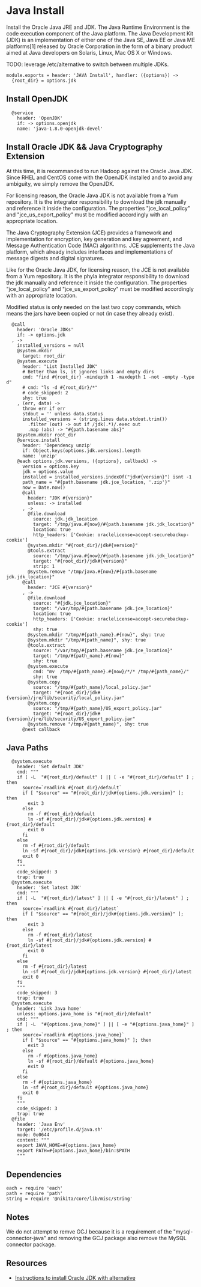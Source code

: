 
# Java Install

Install the Oracle Java JRE and JDK. The Java Runtime Environment is the code
execution component of the Java platform. The Java Development Kit (JDK) is
an implementation of either one of the Java SE, Java EE or Java ME platforms[1]
released by Oracle Corporation in the form of a binary product aimed at Java
developers on Solaris, Linux, Mac OS X or Windows.

TODO: leverage /etc/alternative to switch between multiple JDKs.

    module.exports = header: 'JAVA Install', handler: ({options}) ->
      {root_dir} = options.jdk
      
## Install OpenJDK

      @service
        header: 'OpenJDK'
        if: -> options.openjdk
        name: 'java-1.8.0-openjdk-devel'

## Install Oracle JDK && Java Cryptography Extension

At this time, it is recommanded to run Hadoop against the Oracle Java JDK. Since RHEL and CentOS
come with the OpenJDK installed and to avoid any ambiguity, we simply remove the OpenJDK.

For licensing reason, the Oracle Java JDK is not available from a Yum repository. It is the
integrator responsibility to download the jdk manually and reference it
inside the configuration. The properties "jce\_local\_policy" and
"jce\_us\_export_policy" must be modified accordingly with an appropriate location.

The Java Cryptography Extension (JCE) provides a framework and implementation for encryption,
key generation and key agreement, and Message Authentication Code (MAC) algorithms. JCE
supplements the Java platform, which already includes interfaces and implementations of
message digests and digital signatures.

Like for the Oracle Java JDK, for licensing reason, the JCE is not available from a Yum
repository. It is the phyla integrator responsibility to download the jdk manually and
reference it inside the configuration. The properties "jce\_local\_policy" and
"jce\_us\_export_policy" must be modified accordingly with an appropriate location.

Modified status is only needed on the last two copy commands, which means the jars
have been copied or not (in case they already exist).

      @call
        header: 'Oracle JDKs'
        if: -> options.jdk
      , ->
        installed_versions = null
        @system.mkdir
          target: root_dir
        @system.execute
          header: "List Installed JDK"
          # Better than ls, it ignores links and empty dirs
          cmd: "find #{root_dir} -mindepth 1 -maxdepth 1 -not -empty -type d"
          # cmd: "ls -d #{root_dir}/*"
          # code_skipped: 2
          shy: true
        , (err, data) ->
          throw err if err
          stdout = '' unless data.status
          installed_versions = (string.lines data.stdout.trim())
            .filter (out) -> out if /jdk(.*)/.exec out
            .map (abs) -> "#{path.basename abs}"
        @system.mkdir root_dir
        @service.install
          header: 'Dependency unzip'
          if: Object.keys(options.jdk.versions).length
          name: 'unzip'
        @each options.jdk.versions, ({options}, callback) ->
          version = options.key
          jdk = options.value
          installed = installed_versions.indexOf("jdk#{version}") isnt -1
          path_name = "#{path.basename jdk.jce_location, '.zip'}"
          now = Date.now()
          @call
            header: "JDK #{version}"
            unless: -> installed
          , ->
            @file.download
              source: jdk.jdk_location
              target: "/tmp/java.#{now}/#{path.basename jdk.jdk_location}"
              location: true
              http_headers: ['Cookie: oraclelicense=accept-securebackup-cookie']
            @system.mkdir "#{root_dir}/jdk#{version}"
            @tools.extract
              source: "/tmp/java.#{now}/#{path.basename jdk.jdk_location}"
              target: "#{root_dir}/jdk#{version}"
              strip: 1
            @system.remove "/tmp/java.#{now}/#{path.basename jdk.jdk_location}"
          @call
            header: "JCE #{version}"
          , ->
            @file.download
              source: "#{jdk.jce_location}"
              target: "/var/tmp/#{path.basename jdk.jce_location}"
              location: true
              http_headers: ['Cookie: oraclelicense=accept-securebackup-cookie']
              shy: true
            @system.mkdir "/tmp/#{path_name}.#{now}", shy: true
            @system.mkdir "/tmp/#{path_name}", shy: true
            @tools.extract
              source: "/var/tmp/#{path.basename jdk.jce_location}"
              target: "/tmp/#{path_name}.#{now}"
              shy: true
            @system.execute
              cmd: "mv  /tmp/#{path_name}.#{now}/*/* /tmp/#{path_name}/"
              shy: true
            @system.copy
              source: "/tmp/#{path_name}/local_policy.jar"
              target: "#{root_dir}/jdk#{version}/jre/lib/security/local_policy.jar"
            @system.copy
              source: "/tmp/#{path_name}/US_export_policy.jar"
              target: "#{root_dir}/jdk#{version}/jre/lib/security/US_export_policy.jar"
            @system.remove "/tmp/#{path_name}", shy: true
          @next callback

## Java Paths

      @system.execute
        header: 'Set default JDK'
        cmd: """
        if [ -L  "#{root_dir}/default" ] || [ -e "#{root_dir}/default" ] ; then 
          source=`readlink #{root_dir}/default`
          if [ "$source" == "#{root_dir}/jdk#{options.jdk.version}" ]; then
            exit 3
          else
            rm -f #{root_dir}/default
            ln -sf #{root_dir}/jdk#{options.jdk.version} #{root_dir}/default
            exit 0
          fi
        else
          rm -f #{root_dir}/default
          ln -sf #{root_dir}/jdk#{options.jdk.version} #{root_dir}/default
          exit 0
        fi
        """
        code_skipped: 3
        trap: true
      @system.execute
        header: 'Set latest JDK'
        cmd: """
        if [ -L  "#{root_dir}/latest" ] || [ -e "#{root_dir}/latest" ] ; then
          source=`readlink #{root_dir}/latest`
          if [ "$source" == "#{root_dir}/jdk#{options.jdk.version}" ]; then
            exit 3
          else
            rm -f #{root_dir}/latest
            ln -sf #{root_dir}/jdk#{options.jdk.version} #{root_dir}/latest
            exit 0
          fi
        else
          rm -f #{root_dir}/latest
          ln -sf #{root_dir}/jdk#{options.jdk.version} #{root_dir}/latest
          exit 0
        fi
        """
        code_skipped: 3
        trap: true
      @system.execute
        header: 'Link Java home'
        unless: options.java_home is "#{root_dir}/default"
        cmd: """
        if [ -L  "#{options.java_home}" ] || [ -e "#{options.java_home}" ] ; then
          source=`readlink #{options.java_home}`
          if [ "$source" == "#{options.java_home}" ]; then
            exit 3
          else
            rm -f #{options.java_home}
            ln -sf #{root_dir}/default #{options.java_home}
            exit 0
          fi
        else
          rm -f #{options.java_home}
          ln -sf #{root_dir}/default #{options.java_home}
          exit 0
        fi
        """
        code_skipped: 3
        trap: true
      @file
        header: 'Java Env'
        target: '/etc/profile.d/java.sh'
        mode: 0o0644
        content: """
        export JAVA_HOME=#{options.java_home}
        export PATH=#{options.java_home}/bin:$PATH
        """

## Dependencies

    each = require 'each'
    path = require 'path'
    string = require '@nikita/core/lib/misc/string'

## Notes

We do not attempt to remve GCJ because it is a requirement of the "mysql-connector-java"
and removing the GCJ package also remove the MySQL connector package.

## Resources

*   [Instructions to install Oracle JDK with alternative](http://www.if-not-true-then-false.com/2010/install-sun-oracle-java-jdk-jre-6-on-fedora-centos-red-hat-rhel/)

